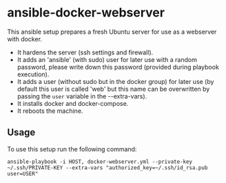 # ansible-docker-webserver

This ansible setup prepares a fresh Ubuntu server for use as a webserver with docker.

- It hardens the server (ssh settings and firewall).
- It adds an 'ansible' (with sudo) user for later use with a random password, please write down this password (provided during playbook execution).
- It adds a user (without sudo but in the docker group) for later use (by default this user is called 'web' but this name can be overwritten by passing the `user` variable in the --extra-vars).
- It installs docker and docker-compose.
- It reboots the machine.

## Usage

To use this setup run the following command:

`
ansible-playbook -i HOST, docker-webserver.yml --private-key ~/.ssh/PRIVATE-KEY --extra-vars "authorized_key=~/.ssh/id_rsa.pub user=USER"
`